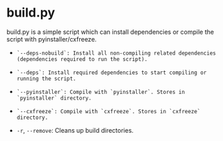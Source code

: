 # build.py

build.py is a simple script which can install dependencies or compile the script with pyinstaller/cxfreeze.

-     `--deps-nobuild`: Install all non-compiling related dependencies (dependencies required to run the script).
-     `--deps`: Install required dependencies to start compiling or running the script.
-     `--pyinstaller`: Compile with `pyinstaller`. Stores in `pyinstaller` directory.
-     `--cxfreeze`: Compile with `cxfreeze`. Stores in `cxfreeze` directory.
- `-r`, `--remove`: Cleans up build directories.
